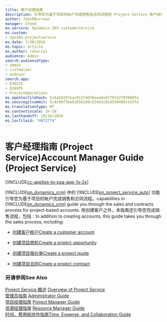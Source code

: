 ```yaml
---
title: 客户经理指南
description: 引导您为基于项目的帐户完成销售和合同流程的 Project Service 客户经理指南
author: JohnPBurrows
manager: kfend
ms.service: dynamics-365-customerservice
ms.custom:
- dyn365-projectservice
ms.date: 7/30/2018
ms.topic: article
ms.author: ruhercul
audience: Admin
search.audienceType:
- admin
- customizer
- enduser
search.app:
- D365CE
- D365PS
- ProjectOperations
ms.openlocfilehash: 5c6a24247eac912fd076eee8a47787e2f0709dfe
ms.sourcegitcommit: 5c4c9bf3ba018562d6cb3443c01d550489c415fa
ms.translationtype: HT
ms.contentlocale: zh-CN
ms.lasthandoff: 10/16/2020
ms.locfileid: "4072774"
---
```

# <a name="account-manager-guide-project-service"></a><span data-ttu-id="97ab8-103">客户经理指南 (Project Service)</span><span class="sxs-lookup"><span data-stu-id="97ab8-103">Account Manager Guide (Project Service)</span></span>

[!INCLUDE[cc-applies-to-psa-app-1x-2x](../includes/cc-applies-to-psa-app-1x-2x.md)]

[!INCLUDE[pn_dynamics_crm](../includes/pn-dynamics-crm.md)] <span data-ttu-id="97ab8-104">中的 [!INCLUDE[pn_project_service_auto](../includes/pn-project-service-auto.md)] 功能引导您为基于项目的帐户完成销售和合同流程。</span><span class="sxs-lookup"><span data-stu-id="97ab8-104">capabilities in [!INCLUDE[pn_dynamics_crm](../includes/pn-dynamics-crm.md)] guide you through the sales and contracts process for project-based accounts.</span></span> <span data-ttu-id="97ab8-105">除创建客户之外，本指南还引导您完成销售流程，包括：</span><span class="sxs-lookup"><span data-stu-id="97ab8-105">In addition to creating accounts, this guide takes you through the sales process, including:</span></span>  
  
-   [<span data-ttu-id="97ab8-106">创建客户帐户</span><span class="sxs-lookup"><span data-stu-id="97ab8-106">Create a customer account</span></span>](../psa/create-customer-account.md)  
  
-   [<span data-ttu-id="97ab8-107">创建项目商机</span><span class="sxs-lookup"><span data-stu-id="97ab8-107">Create a project opportunity</span></span>](../psa/create-project-opportunity.md)  
  
-   [<span data-ttu-id="97ab8-108">创建项目报价单</span><span class="sxs-lookup"><span data-stu-id="97ab8-108">Create a project quote</span></span>](../psa/create-project-quote.md)  
  
-   [<span data-ttu-id="97ab8-109">创建项目合同</span><span class="sxs-lookup"><span data-stu-id="97ab8-109">Create a project contract</span></span>](../psa/create-project-contract.md)  
  
  
### <a name="see-also"></a><span data-ttu-id="97ab8-110">另请参阅</span><span class="sxs-lookup"><span data-stu-id="97ab8-110">See Also</span></span>  
 <span data-ttu-id="97ab8-111">[Project Service 概述](../psa/overview.md) </span><span class="sxs-lookup"><span data-stu-id="97ab8-111">[Overview of Project Service](../psa/overview.md) </span></span>  
 <span data-ttu-id="97ab8-112">[管理员指南](../psa/admin-guide.md) </span><span class="sxs-lookup"><span data-stu-id="97ab8-112">[Administrator Guide](../psa/admin-guide.md) </span></span>  
 <span data-ttu-id="97ab8-113">[项目经理指南](../psa/project-manager-guide.md) </span><span class="sxs-lookup"><span data-stu-id="97ab8-113">[Project Manager Guide](../psa/project-manager-guide.md) </span></span>  
 <span data-ttu-id="97ab8-114">[资源经理指南](../psa/resource-manager-guide.md) </span><span class="sxs-lookup"><span data-stu-id="97ab8-114">[Resource Manager Guide](../psa/resource-manager-guide.md) </span></span>  
 [<span data-ttu-id="97ab8-115">时间、费用和协作指南</span><span class="sxs-lookup"><span data-stu-id="97ab8-115">Time, Expense, and Collaboration Guide</span></span>](../psa/time-expense-collaboration-guide.md)
